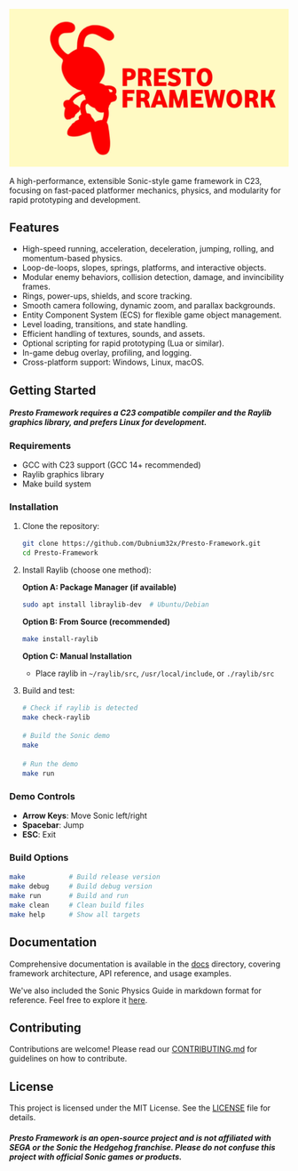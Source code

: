 ![Presto-Framework Logo](res/image/logos/logo.jpg)

A high-performance, extensible Sonic-style game framework in C23, focusing on fast-paced platformer mechanics, physics, and modularity for rapid prototyping and development.

## Features
- High-speed running, acceleration, deceleration, jumping, rolling, and momentum-based physics.
- Loop-de-loops, slopes, springs, platforms, and interactive objects.
- Modular enemy behaviors, collision detection, damage, and invincibility frames.
- Rings, power-ups, shields, and score tracking.
- Smooth camera following, dynamic zoom, and parallax backgrounds.
- Entity Component System (ECS) for flexible game object management.
- Level loading, transitions, and state handling.
- Efficient handling of textures, sounds, and assets.
- Optional scripting for rapid prototyping (Lua or similar).
- In-game debug overlay, profiling, and logging.
- Cross-platform support: Windows, Linux, macOS.

## Getting Started
##### Presto Framework requires a C23 compatible compiler and the Raylib graphics library, and prefers Linux for development.

### Requirements
- GCC with C23 support (GCC 14+ recommended)
- Raylib graphics library
- Make build system

### Installation

1. Clone the repository:
    ```bash
    git clone https://github.com/Dubnium32x/Presto-Framework.git
    cd Presto-Framework
    ```

2. Install Raylib (choose one method):
    
    **Option A: Package Manager (if available)**
    ```bash
    sudo apt install libraylib-dev  # Ubuntu/Debian
    ```
    
    **Option B: From Source (recommended)**
    ```bash
    make install-raylib
    ```
    
    **Option C: Manual Installation**
    - Place raylib in `~/raylib/src`, `/usr/local/include`, or `./raylib/src`

3. Build and test:
    ```bash
    # Check if raylib is detected
    make check-raylib
    
    # Build the Sonic demo
    make
    
    # Run the demo
    make run
    ```

### Demo Controls
- **Arrow Keys**: Move Sonic left/right
- **Spacebar**: Jump
- **ESC**: Exit

### Build Options
```bash
make           # Build release version
make debug     # Build debug version
make run       # Build and run
make clean     # Clean build files
make help      # Show all targets
```

## Documentation
Comprehensive documentation is available in the [docs](docs) directory, covering framework architecture, API reference, and usage examples.

We've also included the Sonic Physics Guide in markdown format for reference. Feel free to explore it [here](SPG/Sonic%20Physics%20Guide%20[PERSONAL].md).

## Contributing
Contributions are welcome! Please read our [CONTRIBUTING.md](CONTRIBUTING.md) for guidelines on how to contribute.

## License
This project is licensed under the MIT License. See the [LICENSE](LICENSE) file for details.

##### Presto Framework is an open-source project and is not affiliated with SEGA or the Sonic the Hedgehog franchise. Please do not confuse this project with official Sonic games or products.